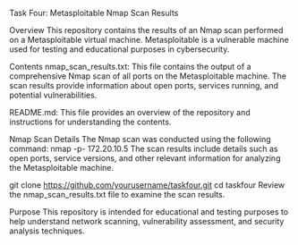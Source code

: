 Task Four: Metasploitable Nmap Scan Results

Overview
This repository contains the results of an Nmap scan performed on a Metasploitable virtual machine. Metasploitable is a vulnerable machine used for testing and educational purposes in cybersecurity.

Contents
nmap_scan_results.txt: This file contains the output of a comprehensive Nmap scan of all ports on the Metasploitable machine. The scan results provide information about open ports, services running, and potential vulnerabilities.

README.md: This file provides an overview of the repository and instructions for understanding the contents.

Nmap Scan Details
The Nmap scan was conducted using the following command:
nmap -p- 172.20.10.5
The scan results include details such as open ports, service versions, and other relevant information for analyzing the Metasploitable machine.


git clone https://github.com/yourusername/taskfour.git
cd taskfour
Review the nmap_scan_results.txt file to examine the scan results.

Purpose
This repository is intended for educational and testing purposes to help understand network scanning, vulnerability assessment, and security analysis techniques.
